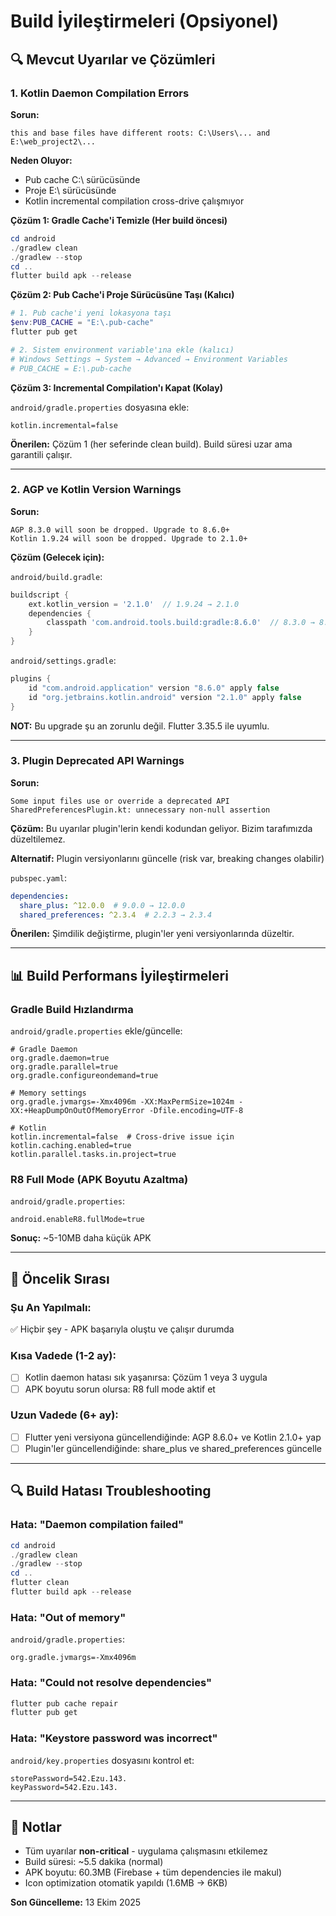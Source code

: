 # Build İyileştirmeleri (Opsiyonel)

## 🔍 Mevcut Uyarılar ve Çözümleri

### 1. Kotlin Daemon Compilation Errors

**Sorun:**
```
this and base files have different roots: C:\Users\... and E:\web_project2\...
```

**Neden Oluyor:**
- Pub cache C:\ sürücüsünde
- Proje E:\ sürücüsünde
- Kotlin incremental compilation cross-drive çalışmıyor

**Çözüm 1: Gradle Cache'i Temizle (Her build öncesi)**
```powershell
cd android
./gradlew clean
./gradlew --stop
cd ..
flutter build apk --release
```

**Çözüm 2: Pub Cache'i Proje Sürücüsüne Taşı (Kalıcı)**
```powershell
# 1. Pub cache'i yeni lokasyona taşı
$env:PUB_CACHE = "E:\.pub-cache"
flutter pub get

# 2. Sistem environment variable'ına ekle (kalıcı)
# Windows Settings → System → Advanced → Environment Variables
# PUB_CACHE = E:\.pub-cache
```

**Çözüm 3: Incremental Compilation'ı Kapat (Kolay)**

`android/gradle.properties` dosyasına ekle:
```properties
kotlin.incremental=false
```

**Önerilen:** Çözüm 1 (her seferinde clean build). Build süresi uzar ama garantili çalışır.

---

### 2. AGP ve Kotlin Version Warnings

**Sorun:**
```
AGP 8.3.0 will soon be dropped. Upgrade to 8.6.0+
Kotlin 1.9.24 will soon be dropped. Upgrade to 2.1.0+
```

**Çözüm (Gelecek için):**

`android/build.gradle`:
```gradle
buildscript {
    ext.kotlin_version = '2.1.0'  // 1.9.24 → 2.1.0
    dependencies {
        classpath 'com.android.tools.build:gradle:8.6.0'  // 8.3.0 → 8.6.0
    }
}
```

`android/settings.gradle`:
```gradle
plugins {
    id "com.android.application" version "8.6.0" apply false
    id "org.jetbrains.kotlin.android" version "2.1.0" apply false
}
```

**NOT:** Bu upgrade şu an zorunlu değil. Flutter 3.35.5 ile uyumlu.

---

### 3. Plugin Deprecated API Warnings

**Sorun:**
```
Some input files use or override a deprecated API
SharedPreferencesPlugin.kt: unnecessary non-null assertion
```

**Çözüm:**
Bu uyarılar plugin'lerin kendi kodundan geliyor. Bizim tarafımızda düzeltilemez.

**Alternatif:** Plugin versiyonlarını güncelle (risk var, breaking changes olabilir)

`pubspec.yaml`:
```yaml
dependencies:
  share_plus: ^12.0.0  # 9.0.0 → 12.0.0
  shared_preferences: ^2.3.4  # 2.2.3 → 2.3.4
```

**Önerilen:** Şimdilik değiştirme, plugin'ler yeni versiyonlarında düzeltir.

---

## 📊 Build Performans İyileştirmeleri

### Gradle Build Hızlandırma

`android/gradle.properties` ekle/güncelle:
```properties
# Gradle Daemon
org.gradle.daemon=true
org.gradle.parallel=true
org.gradle.configureondemand=true

# Memory settings
org.gradle.jvmargs=-Xmx4096m -XX:MaxPermSize=1024m -XX:+HeapDumpOnOutOfMemoryError -Dfile.encoding=UTF-8

# Kotlin
kotlin.incremental=false  # Cross-drive issue için
kotlin.caching.enabled=true
kotlin.parallel.tasks.in.project=true
```

### R8 Full Mode (APK Boyutu Azaltma)

`android/gradle.properties`:
```properties
android.enableR8.fullMode=true
```

**Sonuç:** ~5-10MB daha küçük APK

---

## 🎯 Öncelik Sırası

### Şu An Yapılmalı:
✅ Hiçbir şey - APK başarıyla oluştu ve çalışır durumda

### Kısa Vadede (1-2 ay):
- [ ] Kotlin daemon hatası sık yaşanırsa: Çözüm 1 veya 3 uygula
- [ ] APK boyutu sorun olursa: R8 full mode aktif et

### Uzun Vadede (6+ ay):
- [ ] Flutter yeni versiyona güncellendiğinde: AGP 8.6.0+ ve Kotlin 2.1.0+ yap
- [ ] Plugin'ler güncellendiğinde: share_plus ve shared_preferences güncelle

---

## 🔍 Build Hatası Troubleshooting

### Hata: "Daemon compilation failed"
```powershell
cd android
./gradlew clean
./gradlew --stop
cd ..
flutter clean
flutter build apk --release
```

### Hata: "Out of memory"
`android/gradle.properties`:
```properties
org.gradle.jvmargs=-Xmx4096m
```

### Hata: "Could not resolve dependencies"
```powershell
flutter pub cache repair
flutter pub get
```

### Hata: "Keystore password was incorrect"
`android/key.properties` dosyasını kontrol et:
```
storePassword=542.Ezu.143.
keyPassword=542.Ezu.143.
```

---

## 📝 Notlar

- Tüm uyarılar **non-critical** - uygulama çalışmasını etkilemez
- Build süresi: ~5.5 dakika (normal)
- APK boyutu: 60.3MB (Firebase + tüm dependencies ile makul)
- Icon optimization otomatik yapıldı (1.6MB → 6KB)

**Son Güncelleme:** 13 Ekim 2025
